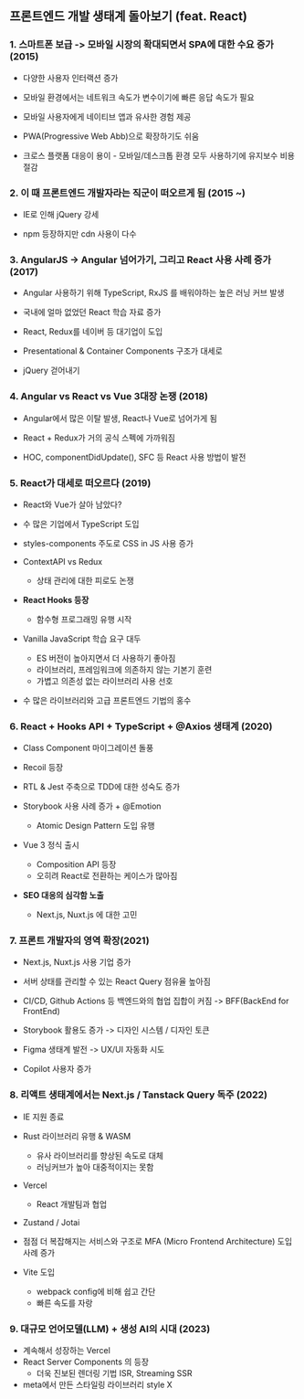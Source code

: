 ## 프론트엔드 개발 생태계 돌아보기 (feat. React)
### 1. 스마트폰 보급 -> 모바일 시장의 확대되면서 **SPA**에 대한 수요 증가 (2015)
  - 다양한 사용자 인터랙션 증가

  - 모바일 환경에서는 네트워크 속도가 변수이기에 빠른 응답 속도가 필요
  - 모바일 사용자에게 네이티브 앱과 유사한 경험 제공
  - PWA(Progressive Web Abb)으로 확장하기도 쉬움
  - 크로스 플랫폼 대응이 용이 - 모바일/데스크톱 환경 모두 사용하기에 유지보수 비용 절감

### 2. 이 때 프론트엔드 개발자라는 직군이 떠오르게 됨 (2015 ~)
  - IE로 인해 jQuery 강세 

  - npm 등장하지만 cdn 사용이 다수

### 3. AngularJS -> Angular 넘어가기, 그리고 React 사용 사례 증가 (2017)
  - Angular 사용하기 위해 TypeScript, RxJS 를 배워야하는 높은 러닝 커브 발생

  - 국내에 얼마 없었던 React 학습 자료 증가
  - React, Redux를 네이버 등 대기업이 도입
  - Presentational & Container Components 구조가 대세로
  - jQuery 걷어내기

### 4. Angular vs React vs Vue 3대장 논쟁 (2018)
  - Angular에서 많은 이탈 발생, React나 Vue로 넘어가게 됨

  - React + Redux가 거의 공식 스펙에 가까워짐
  - HOC, componentDidUpdate(), SFC 등 React 사용 방법이 발전

### 5. React가 대세로 떠오르다 (2019)
  - React와 Vue가 살아 남았다?
  - 수 많은 기업에서 TypeScript 도입
  - styles-components 주도로 CSS in JS 사용 증가
  - ContextAPI vs Redux 
    - 상태 관리에 대한 피로도 논쟁
  - **React Hooks 등장**
    - 함수형 프로그래밍 유행 시작

  - Vanilla JavaScript 학습 요구 대두
    - ES 버전이 높아지면서 더 사용하기 좋아짐
    - 라이브러리, 프레임워크에 의존하지 않는 기본기 훈련
    - 가볍고 의존성 없는 라이브러리 사용 선호

  - 수 많은 라이브러리와 고급 프론트엔드 기법의 홍수

### 6. React + Hooks API + TypeScript + @Axios 생태계 (2020)
  - Class Component 마이그레이션 돌풍

  - Recoil 등장
  - RTL & Jest 주축으로 TDD에 대한 성숙도 증가
  - Storybook 사용 사례 증가 + @Emotion
    - Atomic Design Pattern 도입 유행
  - Vue 3 정식 출시
    - Composition API 등장
    - 오히려 React로 전환하는 케이스가 많아짐
  - **SEO 대응의 심각함 노출**
    - Next.js, Nuxt.js 에 대한 고민

### 7. 프론트 개발자의 영역 확장(2021)
  - Next.js, Nuxt.js 사용 기업 증가

  - 서버 상태를 관리할 수 있는 React Query 점유율 높아짐
  - CI/CD, Github Actions 등 백엔드와의 협업 집합이 커짐 -> BFF(BackEnd for FrontEnd)
  - Storybook 활용도 증가 -> 디자인 시스템 / 디자인 토큰
  - Figma 생태계 발전 -> UX/UI 자동화 시도
  - Copilot 사용자 증가

### 8. 리액트 생태계에서는 Next.js / Tanstack Query 독주 (2022)
  - IE 지원 종료

  - Rust 라이브러리 유행 & WASM
    - 유사 라이브러리를 향상된 속도로 대체
    - 러닝커브가 높아 대중적이지는 못함
  
  - Vercel 
    - React 개발팀과 협업

  - Zustand / Jotai
  - 점점 더 복잡해지는 서비스와 구조로 MFA (Micro Frontend Architecture) 도입 사례 증가
  - Vite 도입
    - webpack config에 비해 쉽고 간단
    - 빠른 속도를 자랑

### 9. 대규모 언어모델(LLM) + 생성 AI의 시대 (2023)
  - 계속해서 성장하는 Vercel
  - React Server Components 의 등장
    - 더욱 진보된 렌더링 기법 ISR, Streaming SSR
  - meta에서 만든 스타일링 라이브러리 style X
